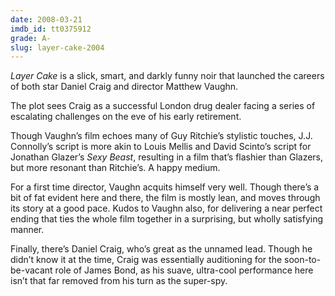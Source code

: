 ```yaml
---
date: 2008-03-21
imdb_id: tt0375912
grade: A-
slug: layer-cake-2004
---
```


_Layer Cake_ is a slick, smart, and darkly funny noir that launched the careers of both star Daniel Craig and director Matthew Vaughn.

The plot sees Craig as a successful London drug dealer facing a series of escalating challenges on the eve of his early retirement.

Though Vaughn’s film echoes many of Guy Ritchie’s stylistic touches, J.J. Connolly’s script is more akin to Louis Mellis and David Scinto’s script for Jonathan Glazer’s <span data-imdb-id="tt0203119">_Sexy Beast_</span>, resulting in a film that’s flashier than Glazers, but more resonant than Ritchie’s. A happy medium.

For a first time director, Vaughn acquits himself very well. Though there’s a bit of fat evident here and there, the film is mostly lean, and moves through its story at a good pace. Kudos to Vaughn also, for delivering a near perfect ending that ties the whole film together in a surprising, but wholly satisfying manner.

Finally, there’s Daniel Craig, who’s great as the unnamed lead. Though he didn’t know it at the time, Craig was essentially auditioning for the soon-to-be-vacant role of James Bond, as his suave, ultra-cool performance here isn’t that far removed from his turn as the super-spy.
